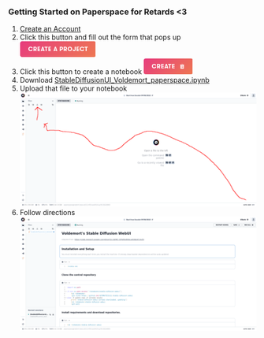 ### Getting Started on Paperspace for Retards <3

1. [Create an Account](https://console.paperspace.com/signup)
2. Click this button and fill out the form that pops up
![create_project](Assets/create_project.png)
3. Click this button to create a notebook
![create_notebook](Assets/create_notebook.png)
4. Download [StableDiffusionUI_Voldemort_paperspace.ipynb](https://github.com/Engineer-of-Stuff/stable-diffusion-paperspace/blob/main/StableDiffusionUI_Voldemort_paperspace.ipynb)
5. Upload that file to your notebook
![upload](Assets/upload.png)
6. Follow directions
![final](Assets/final.png)